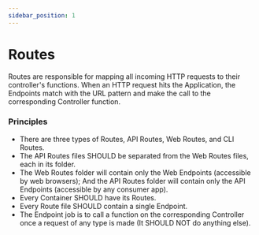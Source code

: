 ```yaml
---
sidebar_position: 1
---
```


# Routes

Routes are responsible for mapping all incoming HTTP requests to their controller's functions. When an HTTP request hits the Application, the Endpoints match with the URL pattern and make the call to the corresponding Controller function.

### Principles

- There are three types of Routes, API Routes, Web Routes, and CLI Routes.
- The API Routes files SHOULD be separated from the Web Routes files, each in its folder.
- The Web Routes folder will contain only the Web Endpoints (accessible by web browsers); And the API Routes folder will contain only the API Endpoints (accessible by any consumer app).
- Every Container SHOULD have its Routes.
- Every Route file SHOULD contain a single Endpoint.
- The Endpoint job is to call a function on the corresponding Controller once a request of any type is made (It SHOULD NOT do anything else).
